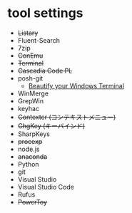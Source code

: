 # tool settings
- ~~Listary~~
- Fluent-Search
- 7zip
- ~~ConEmu~~
- ~~Terminal~~
- ~~Cascadia Code PL~~
- posh-git
  - [Beautify your Windows Terminal](https://dev.to/anupa/beautify-your-windows-terminal-1la8)   
- WinMerge
- GrepWin
- keyhac
- ~~Contexter (コンテキストメニュー)~~ 
- ~~ChgKey (キーバインド)~~
- SharpKeys
- ~~procexp~~
- node.js
- ~~anaconda~~
- Python
- git
- Visual Studio
- Visual Studio Code
- Rufus
- ~~PowerToy~~
